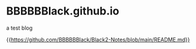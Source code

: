 # BBBBBBlack.github.io
a test blog

{{https://github.com/BBBBBBlack/Black2-Notes/blob/main/README.md}}
